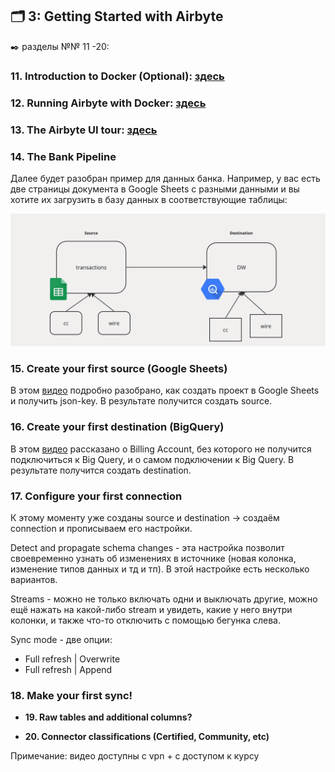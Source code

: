 ## 🗂️ 3: Getting Started with Airbyte
✒️ разделы №№ 11 -20:

### 11. Introduction to Docker (Optional): [здесь](https://github.com/Malakhova-Natalya/IT_courses/blob/main/The%20Complete%20Hands-on%20Introduction%20to%20Airbyte/03_Getting%20Started%20with%20Airbyte/11.%20Introduction%20to%20Docker%20(Optional)/README.md)


### 12. Running Airbyte with Docker: [здесь](https://github.com/Malakhova-Natalya/IT_courses/blob/main/The%20Complete%20Hands-on%20Introduction%20to%20Airbyte/03_Getting%20Started%20with%20Airbyte/12.%20Running%20Airbyte%20with%20Docker/README.md)


### 13. The Airbyte UI tour: [здесь](https://github.com/Malakhova-Natalya/IT_courses/blob/main/The%20Complete%20Hands-on%20Introduction%20to%20Airbyte/03_Getting%20Started%20with%20Airbyte/13.%20The%20Airbyte%20UI%20tour/README.md)

### 14. The Bank Pipeline

Далее будет разобран пример для данных банка. Например, у вас есть две страницы документа в Google Sheets с разными данными и вы хотите их загрузить в базу данных в соответствующие таблицы:

![cover](https://github.com/Malakhova-Natalya/IT_courses/blob/main/The%20Complete%20Hands-on%20Introduction%20to%20Airbyte/44%20-%20from%20Google%20Sheets%20to%20DW.png)

### 15. Create your first source (Google Sheets)

В этом [видео](https://www.udemy.com/course/the-complete-hands-on-introduction-to-airbyte/learn/lecture/40239172#content) подробно разобрано, как создать проект в Google Sheets и получить json-key. В результате получится создать source.
 
### 16. Create your first destination (BigQuery)

 В этом [видео](https://www.udemy.com/course/the-complete-hands-on-introduction-to-airbyte/learn/lecture/40239174#content) рассказано о Billing Account, без которого не получится подключиться к Big Query, и о самом подключении к Big Query. В результате получится создать destination.

### 17. Configure your first connection

К этому моменту уже созданы source и destination → создаём connection и прописываем его настройки.

Detect and propagate schema changes - эта настройка позволит своевременно узнать об изменениях в источнике (новая колонка, изменение типов данных и тд и тп). В этой настройке есть несколько вариантов.

Streams - можно не только включать одни и выключать другие, можно ещё нажать на какой-либо stream и увидеть, какие у него внутри колонки, и также что-то отключить с помощью бегунка слева.

Sync mode - две опции:

- Full refresh | Overwrite
- Full refresh | Append

### 18. Make your first sync!

- **19. Raw tables and additional columns?**

- **20. Connector classifications (Certified, Community, etc)**

Примечание: видео доступны с vpn + с доступом к курсу
